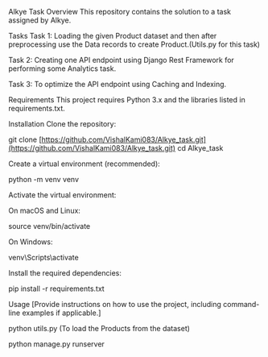 Alkye Task
Overview
This repository contains the solution to a task assigned by Alkye.

Tasks
Task 1: Loading the given Product dataset and then after preprocessing use the Data records to create Product.(Utils.py for this task)

Task 2: Creating one API endpoint using Django Rest Framework for performing some Analytics task.

Task 3: To optimize the API endpoint using Caching and Indexing.

Requirements
This project requires Python 3.x and the libraries listed in requirements.txt.

Installation
Clone the repository:

git clone [https://github.com/VishalKami083/Alkye_task.git](https://github.com/VishalKami083/Alkye_task.git)
cd Alkye_task

Create a virtual environment (recommended):

python -m venv venv

Activate the virtual environment:

On macOS and Linux:

source venv/bin/activate

On Windows:

venv\Scripts\activate

Install the required dependencies:

pip install -r requirements.txt

Usage
[Provide instructions on how to use the project, including command-line examples if applicable.]

python utils.py (To load the Products from the dataset)

python manage.py runserver
